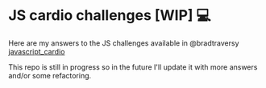 # JS cardio challenges [WIP] :computer:

Here are my answers to the JS challenges available in @bradtraversy [javascript_cardio](https://github.com/bradtraversy/javascript_cardio)

This repo is still in progress so in the future I'll update it with more answers and/or some refactoring.
